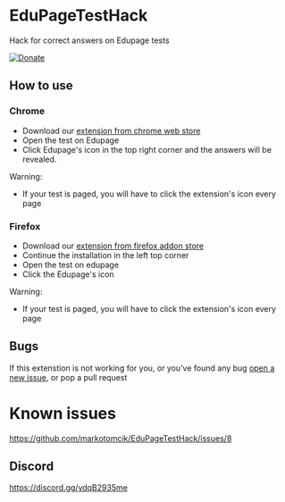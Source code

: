 # EduPageTestHack
Hack for correct answers on Edupage tests

[![Donate](https://img.shields.io/badge/Donate-PayPal-green.svg)](https://www.paypal.com/donate?hosted_button_id=DJJCSJJ8Q72YG)

## How to use
### Chrome
- Download our [extension from chrome web store](https://chrome.google.com/webstore/detail/edupagetesthack/mpjlmnnbpcfaemadngfdjhpoikkblell)
- Open the test on Edupage
- Click Edupage's icon in the top right corner and the answers will be revealed.

Warning: 
- If your test is paged, you will have to click the extension's icon every page

### Firefox
- Download our [extension from firefox addon store](https://addons.mozilla.org/sk/firefox/addon/edupagetesthack/)
- Continue the installation in the left top corner
- Open the test on edupage
- Click the Edupage's icon

Warning:  
- If your test is paged, you will have to click the extension's icon every page

## Bugs
If this extenstion is not working for you, or you've found any bug [open a new issue](https://github.com/markotomcik/EduPageTestHack/issues/new/choose), or pop a pull request

# Known issues
https://github.com/markotomcik/EduPageTestHack/issues/8

## Discord
https://discord.gg/ydqB2935me

